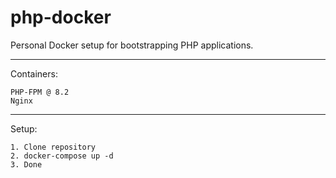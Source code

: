 # php-docker

Personal Docker setup for bootstrapping PHP applications.

---

Containers:

```
PHP-FPM @ 8.2
Nginx
```

---

Setup:

```
1. Clone repository
2. docker-compose up -d
3. Done
```
